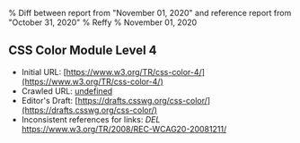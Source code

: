 % Diff between report from "November 01, 2020" and reference report from "October 31, 2020"
% Reffy
% November 01, 2020

## CSS Color Module Level 4

- Initial URL: [https://www.w3.org/TR/css-color-4/](https://www.w3.org/TR/css-color-4/)
- Crawled URL: [undefined](undefined)
- Editor's Draft: [https://drafts.csswg.org/css-color/](https://drafts.csswg.org/css-color/)
- Inconsistent references for links: *DEL* https://www.w3.org/TR/2008/REC-WCAG20-20081211/


